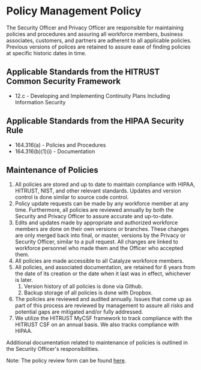 # Policy Management Policy

The Security Officer and Privacy Officer are responsible for maintaining policies and procedures and assuring all workforce members, business associates, customers, and partners are adherent to all applicable policies. Previous versions of polices are retained to assure ease of finding policies at specific historic dates in time.

## Applicable Standards from the HITRUST Common Security Framework

* 12.c - Developing and Implementing Continuity Plans Including Information Security

## Applicable Standards from the HIPAA Security Rule

* 164.316(a) - Policies and Procedures
* 164.316(b)(1)(i) - Documentation

## Maintenance of Policies

1. All policies are stored and up to date to maintain compliance with HIPAA, HITRUST, NIST, and other relevant standards. Updates and version control is done similar to source code control.
2. Policy update requests can be made by any workforce member at any time. Furthermore, all policies are reviewed annually by both the Security and Privacy Officer to assure accurate and up-to-date.
3. Edits and updates made by appropriate and authorized workforce members are done on their own versions or branches. These changes are only merged back into final, or master, versions by the Privacy or Security Officer, similar to a pull request. All changes are linked to workforce personnel who made them and the Officer who accepted them.
4. All policies are made accessible to all Catalyze workforce members. 
5. All policies, and associated documentation, are retained for 6 years from the date of its creation or the date when it last was in effect, whichever is later.
	1. Version history of all policies is done via Github.
	2. Backup storage of all policies is done with Dropbox.
6. The policies are reviewed and audited annually. Issues that come up as part of this process are reviewed by management to assure all risks and potential gaps are mitigated and/or fully addressed. 
7. We utilize the HITRUST MyCSF framework to track compliance with the HITRUST CSF on an annual basis. We also tracks compliance with HIPAA.

Additional documentation related to maintenance of policies is outlined in the Security Officer's responsibilities.

Note: The policy review form can be found [here](https://).